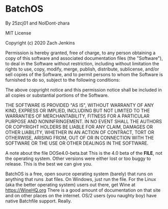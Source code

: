 # BatchOS

By 25zcj01 and NoIDont-zhara

MIT License

Copyright (c) 2020 Zach Jenkins

Permission is hereby granted, free of charge, to any person obtaining a copy
of this software and associated documentation files (the "Software"), to deal
in the Software without restriction, including without limitation the rights
to use, copy, modify, merge, publish, distribute, sublicense, and/or sell
copies of the Software, and to permit persons to whom the Software is
furnished to do so, subject to the following conditions:

The above copyright notice and this permission notice shall be included in all
copies or substantial portions of the Software.

THE SOFTWARE IS PROVIDED "AS IS", WITHOUT WARRANTY OF ANY KIND, EXPRESS OR
IMPLIED, INCLUDING BUT NOT LIMITED TO THE WARRANTIES OF MERCHANTABILITY,
FITNESS FOR A PARTICULAR PURPOSE AND NONINFRINGEMENT. IN NO EVENT SHALL THE
AUTHORS OR COPYRIGHT HOLDERS BE LIABLE FOR ANY CLAIM, DAMAGES OR OTHER
LIABILITY, WHETHER IN AN ACTION OF CONTRACT, TORT OR OTHERWISE, ARISING FROM,
OUT OF OR IN CONNECTION WITH THE SOFTWARE OR THE USE OR OTHER DEALINGS IN THE
SOFTWARE.

A note about the file DOSe4.0-beta.bat
This is the 4.0 beta of the **FILE**, not the operating system.
Other versions were either lost or too buggy to release. This is the best we can give you.

BatchOS is a free, open source operating system (barely) that runs on anything that runs .bat files. On Windows, just run the file. 
For the Linux (aka the better operating system) users out there, get Wine at https://WineHQ.org
There is a good amount of documentation on that site and on other places on the internet.
OS/2 users (you naughty boy) have native Batchfile support. Really.
